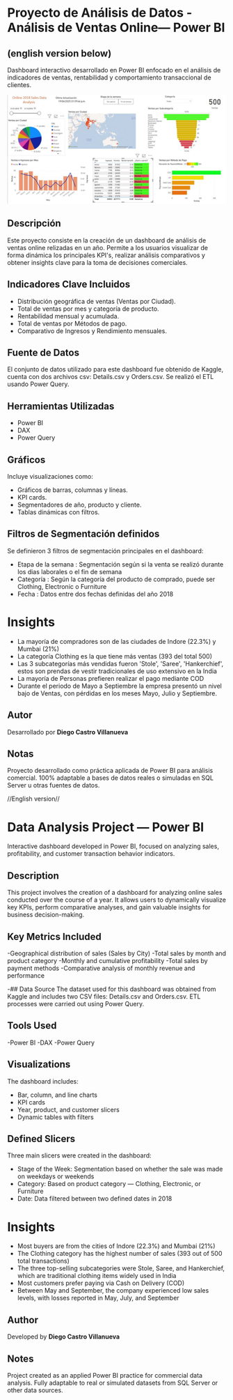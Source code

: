 # Proyecto de Análisis de Datos -Análisis de Ventas Online— Power BI 
## (english version below)

Dashboard interactivo desarrollado en Power BI enfocado en el análisis de indicadores de ventas, rentabilidad y comportamiento transaccional de clientes.

![alt text](https://github.com/diegocastrovi/Portafolio_Data_Diego_Castro/blob/main/Data_Analysis_Projects/POWER_BI_Online_Sales_Analysis/Dashboard_Online_sales.JPG)

## Descripción

Este proyecto consiste en la creación de un dashboard de análisis de ventas online relizadas en un año. Permite a los usuarios visualizar de forma dinámica los principales KPI's, realizar análisis comparativos y obtener insights clave para la toma de decisiones comerciales.


## Indicadores Clave Incluidos
- Distribución geográfica de ventas (Ventas por Ciudad).
- Total de ventas por mes y categoría de producto.
- Rentabilidad mensual y acumulada.
- Total de ventas por Métodos de pago.
- Comparativo de Ingresos y Rendimiento mensuales.

## Fuente de Datos
El conjunto de datos utilizado para este dashboard fue obtenido de Kaggle, cuenta con dos archivos csv: Details.csv y Orders.csv.
Se realizó el ETL usando Power Query.

## Herramientas Utilizadas

- Power BI
- DAX
- Power Query

## Gráficos
Incluye visualizaciones como:
- Gráficos de barras, columnas y líneas.
- KPI cards.
- Segmentadores de año, producto y cliente.
- Tablas dinámicas con filtros.

## Filtros de Segmentación definidos
Se definieron 3 filtros de segmentación principales en el dashboard:
- Etapa de la semana : Segmentación según si la venta se realizó durante los dias laborales o  el fin de semana
- Categoría : Según la categoría del producto de comprado, puede ser Clothing, Electronic o Furniture
- Fecha : Datos entre dos fechas definidas del año 2018

# Insights

- La mayoría de compradores son de las ciudades de Indore (22.3%) y Mumbai (21%)
- La categoría Clothing es la que tiene más ventas (393 del total 500)
- Las 3 subcategorías más vendidas fueron 'Stole', 'Saree', 'Hankerchief', estos son prendas de vestir tradicionales de uso extensivo en la India
- La mayoría de Personas prefieren realizar el pago mediante COD 
- Durante el periodo de Mayo a Septiembre la empresa presentó un nivel bajo de Ventas, con pérdidas en los meses Mayo, Julio y Septiembre.

## Autor

Desarrollado por **Diego Castro Villanueva**  

## Notas

Proyecto desarrollado como práctica aplicada de Power BI para análisis comercial. 100% adaptable a bases de datos reales o simuladas en SQL Server u otras fuentes de datos.



//English version//

# Data Analysis Project — Power BI

Interactive dashboard developed in Power BI, focused on analyzing sales, profitability, and customer transaction behavior indicators.

## Description
This project involves the creation of a dashboard for analyzing online sales conducted over the course of a year. It allows users to dynamically visualize key KPIs, perform comparative analyses, and gain valuable insights for business decision-making.

## Key Metrics Included

-Geographical distribution of sales (Sales by City)
-Total sales by month and product category
-Monthly and cumulative profitability
-Total sales by payment methods
-Comparative analysis of monthly revenue and performance

-## Data Source
The dataset used for this dashboard was obtained from Kaggle and includes two CSV files: Details.csv and Orders.csv.
ETL processes were carried out using Power Query.

## Tools Used
-Power BI
-DAX
-Power Query

## Visualizations
The dashboard includes:

- Bar, column, and line charts
- KPI cards
- Year, product, and customer slicers
- Dynamic tables with filters

## Defined Slicers
Three main slicers were created in the dashboard:

- Stage of the Week: Segmentation based on whether the sale was made on weekdays or weekends
- Category: Based on product category — Clothing, Electronic, or Furniture
- Date: Data filtered between two defined dates in 2018

# Insights
- Most buyers are from the cities of Indore (22.3%) and Mumbai (21%)
- The Clothing category has the highest number of sales (393 out of 500 total transactions)
- The three top-selling subcategories were Stole, Saree, and Hankerchief, which are traditional clothing items widely used in India
- Most customers prefer paying via Cash on Delivery (COD)
- Between May and September, the company experienced low sales levels, with losses reported in May, July, and September

## Author

Developed by **Diego Castro Villanueva**  

## Notes

Project created as an applied Power BI practice for commercial data analysis. Fully adaptable to real or simulated datasets from SQL Server or other data sources.

